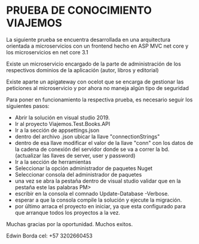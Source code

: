 # PRUEBA DE CONOCIMIENTO VIAJEMOS

La siguiente prueba se encuentra desarrollada en una arquitectura orientada a microservicios con un frontend hecho 
en ASP MVC net core y los microservicios en net core 3.1

Existe un microservicio encargado de la parte de administración de los respectivos dominios de la aplicación (autor, libros y editorial)

Existe aparte un apigateway con ocelot que se encarga de gestionar las peticiones al microservicio y por ahora no maneja algún tipo de seguridad


Para poner en funcionamiento la respectiva prueba, es necesario seguir los siguientes pasos:
 * Abrir la solución en visual studio 2019.
 * Ir al proyecto Viajemos.Test.Books.API
 * Ir a la sección de appsettings.json
 * dentro del archivo .json ubicar la llave "connectionStrings"
 * dentro de esa llave modificar el valor de la llave "conn" con los datos de la cadena de conexión del servidor donde se va a correr la bd. (actualizar las llaves de server, user y password)
 * Ir a la sección de herramientas
 * Seleccionar la opción administrador de paquetes Nuget
 * Seleccionar consola del administrador de paquetes
 * una vez se abra la pestaña dentro de visual studio validar que en la pestaña este las palabras PM>
 * escribir en la consola el comnado Update-Database -Verbose.
 * esperar a que la consola compile la solución y ejecute la migración.
 * por último arraca el proyecto en iniciar, ya que esta configurado para que arranque todos los proyectos a la vez.
 
 
 Muchas gracias por la oportunidad. Muchos exitos.
 
 Edwin Borda
 cel: +57 3202660453
